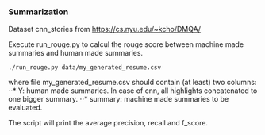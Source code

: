 
### Summarization

Dataset cnn_stories from https://cs.nyu.edu/~kcho/DMQA/

Execute run_rouge.py to calcul the rouge score between machine made summaries and human made summaries.

```
./run_rouge.py data/my_generated_resume.csv
```
where file my_generated_resume.csv should contain (at least) two columns:
⋅⋅* Y: human made summaries. In case of cnn, all highlights concatenated to one bigger summary.
⋅⋅* summary: machine made summaries to be evaluated.

The script will print the average precision, recall and f_score.
